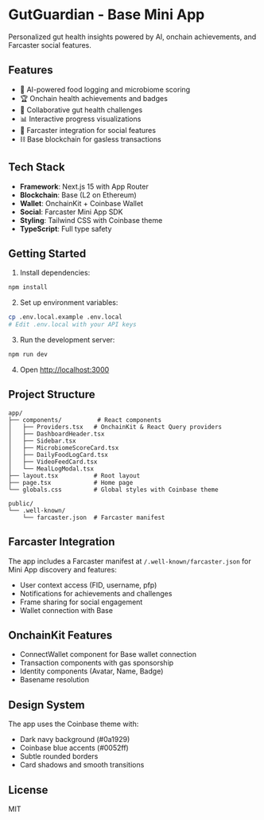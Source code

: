 # GutGuardian - Base Mini App

Personalized gut health insights powered by AI, onchain achievements, and Farcaster social features.

## Features

- 🤖 AI-powered food logging and microbiome scoring
- 🏆 Onchain health achievements and badges
- 👥 Collaborative gut health challenges
- 📊 Interactive progress visualizations
- 🔗 Farcaster integration for social features
- ⛓️ Base blockchain for gasless transactions

## Tech Stack

- **Framework**: Next.js 15 with App Router
- **Blockchain**: Base (L2 on Ethereum)
- **Wallet**: OnchainKit + Coinbase Wallet
- **Social**: Farcaster Mini App SDK
- **Styling**: Tailwind CSS with Coinbase theme
- **TypeScript**: Full type safety

## Getting Started

1. Install dependencies:
```bash
npm install
```

2. Set up environment variables:
```bash
cp .env.local.example .env.local
# Edit .env.local with your API keys
```

3. Run the development server:
```bash
npm run dev
```

4. Open [http://localhost:3000](http://localhost:3000)

## Project Structure

```
app/
├── components/          # React components
│   ├── Providers.tsx   # OnchainKit & React Query providers
│   ├── DashboardHeader.tsx
│   ├── Sidebar.tsx
│   ├── MicrobiomeScoreCard.tsx
│   ├── DailyFoodLogCard.tsx
│   ├── VideoFeedCard.tsx
│   └── MealLogModal.tsx
├── layout.tsx          # Root layout
├── page.tsx            # Home page
└── globals.css         # Global styles with Coinbase theme

public/
└── .well-known/
    └── farcaster.json  # Farcaster manifest
```

## Farcaster Integration

The app includes a Farcaster manifest at `/.well-known/farcaster.json` for Mini App discovery and features:

- User context access (FID, username, pfp)
- Notifications for achievements and challenges
- Frame sharing for social engagement
- Wallet connection with Base

## OnchainKit Features

- ConnectWallet component for Base wallet connection
- Transaction components with gas sponsorship
- Identity components (Avatar, Name, Badge)
- Basename resolution

## Design System

The app uses the Coinbase theme with:
- Dark navy background (#0a1929)
- Coinbase blue accents (#0052ff)
- Subtle rounded borders
- Card shadows and smooth transitions

## License

MIT
